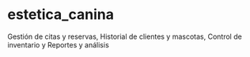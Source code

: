 # estetica_canina
Gestión de citas y reservas, Historial de clientes y mascotas, Control de inventario y Reportes y análisis

